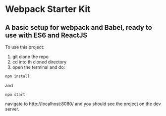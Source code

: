 # Webpack Starter Kit
## A basic setup for webpack and Babel, ready to use with ES6 and ReactJS  

To use this project:  

1. git clone the repo  
2. cd into th cloned directory  
3. open the terminal and do:  

`npm install`  

and  

`npm start`  

navigate to http://localhost:8080/ and you should see the project on the dev server.
